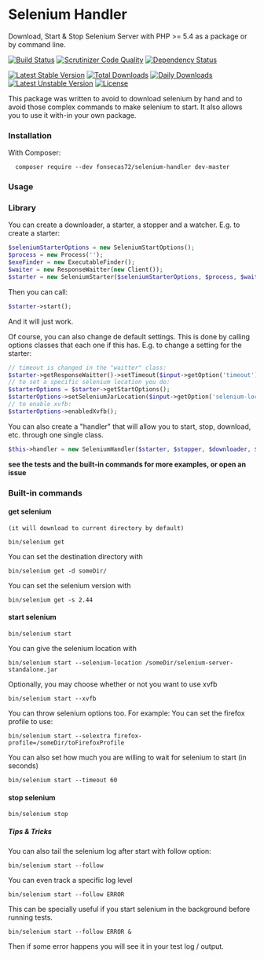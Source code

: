 # Selenium Handler

Download, Start &amp; Stop Selenium Server with PHP >= 5.4 as a package or by command line.

[![Build Status](https://travis-ci.org/fonsecas72/selenium-handler.svg)](https://travis-ci.org/fonsecas72/selenium-handler)   [![Scrutinizer Code Quality](https://scrutinizer-ci.com/g/fonsecas72/selenium-handler/badges/quality-score.png?b=master)](https://scrutinizer-ci.com/g/fonsecas72/selenium-handler/?branch=master)
[![Dependency Status](https://www.versioneye.com/user/projects/5502ac704a1064db0e0004ba/badge.svg?style=flat)](https://www.versioneye.com/user/projects/5502ac704a1064db0e0004ba)

[![Latest Stable Version](https://poser.pugx.org/fonsecas72/selenium-handler/v/stable.svg)](https://packagist.org/packages/fonsecas72/selenium-handler) [![Total Downloads](https://poser.pugx.org/fonsecas72/selenium-handler/downloads.svg)](https://packagist.org/packages/fonsecas72/selenium-handler) [![Daily Downloads](https://poser.pugx.org/fonsecas72/selenium-handler/d/daily.png)](https://packagist.org/packages/fonsecas72/selenium-handler)  [![Latest Unstable Version](https://poser.pugx.org/fonsecas72/selenium-handler/v/unstable.svg)](https://packagist.org/packages/fonsecas72/selenium-handler) [![License](https://poser.pugx.org/fonsecas72/selenium-handler/license.svg)](https://packagist.org/packages/fonsecas72/selenium-handler)

This package was written to avoid to download selenium by hand and to avoid those complex commands to make selenium to start. It also allows you to use it with-in your own package.

### Installation

With Composer:
```
  composer require --dev fonsecas72/selenium-handler dev-master
```

### Usage


### Library

You can create a downloader, a starter, a stopper and a watcher.
E.g. to create a starter:

```php
$seleniumStarterOptions = new SeleniumStartOptions();
$process = new Process('');
$exeFinder = new ExecutableFinder();
$waiter = new ResponseWaitter(new Client());
$starter = new SeleniumStarter($seleniumStarterOptions, $process, $waiter, $exeFinder);
```

Then you can call:
```php
$starter->start();
```
And it will just work.

Of course, you can also change de default settings.
This is done by calling options classes that each one if this has.
E.g. to change a setting for the starter:

```php
// timeout is changed in the "waitter" class:
$starter->getResponseWaitter()->setTimeout($input->getOption('timeout'));
// to set a specific selenium location you do:
$starterOptions = $starter->getStartOptions();
$starterOptions->setSeleniumJarLocation($input->getOption('selenium-location'));
// to enable xvfb:
$starterOptions->enabledXvfb();
```

You can also create a "handler" that will allow you to start, stop, download, etc. through one single class.
```php
$this->handler = new SeleniumHandler($starter, $stopper, $downloader, $logWatcher);
```

**see the tests and the built-in commands for more examples, or open an issue**


### Built-in commands 

#### get selenium
`(it will download to current directory by default)`

```
bin/selenium get
```

You can set the destination directory with
```
bin/selenium get -d someDir/
```

You can set the selenium version with
```
bin/selenium get -s 2.44
```

#### start selenium
```
bin/selenium start
```

You can give the selenium location with
```
bin/selenium start --selenium-location /someDir/selenium-server-standalone.jar
```

Optionally, you may choose whether or not you want to use xvfb
```
bin/selenium start --xvfb
```

You can throw selenium options too. For example:
You can set the firefox profile to use:
```
bin/selenium start --selextra firefox-profile=/someDir/toFirefoxProfile
```

You can also set how much you are willing to wait for selenium to start (in seconds)
```
bin/selenium start --timeout 60
```


#### stop selenium
```
bin/selenium stop
```

##### Tips & Tricks

You can also tail the selenium log after start with follow option:
```
bin/selenium start --follow
```

You can even track a specific log level
```
bin/selenium start --follow ERROR
```

This can be specially useful if you start selenium in the background before running tests.

```
bin/selenium start --follow ERROR &
```

Then if some error happens you will see it in your test log / output.




